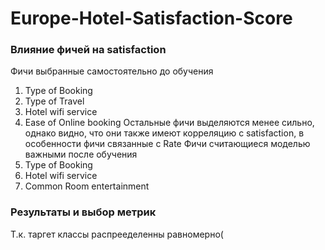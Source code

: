 # Europe-Hotel-Satisfaction-Score

### Влияние фичей на satisfaction
Фичи выбранные самостоятельно до обучения
1. Type of Booking
2. Type of Travel
3. Hotel wifi service
4. Ease of Online booking
Остальные фичи выделяются менее сильно, однако видно, что они также имеют корреляцию с satisfaction, в особенности фичи связанные с Rate
Фичи считающиеся моделью важными после обучения
1. Type of Booking
2. Hotel wifi service
3. Common Room entertainment


### Результаты и выбор метрик
Т.к. таргет классы распрееделенны равномерно(

